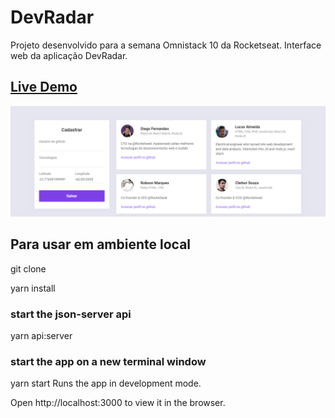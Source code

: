 # DevRadar

Projeto desenvolvido para a semana Omnistack 10 da Rocketseat.
Interface web da aplicação DevRadar.

## [Live Demo](https://semana-omnistack-10-web.herokuapp.com "DevRadar Web")

![interface web do DevRadar](https://github.com/lalves86/semana-omnistack-10-front/blob/master/Screenshots/semana%20rocketseat%20interface%20web.png)

## Para usar em ambiente local

git clone

yarn install

### start the json-server api
yarn api:server

### start the app on a new terminal window
yarn start
Runs the app in development mode.

Open http://localhost:3000 to view it in the browser.
